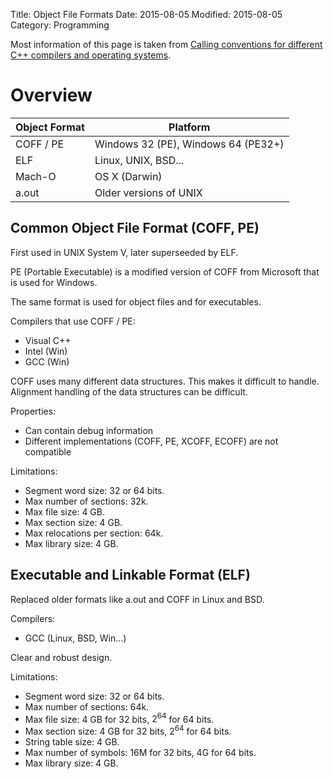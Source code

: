Title: Object File Formats
Date: 2015-08-05
Modified: 2015-08-05
Category: Programming


Most information of this page is taken from
[Calling conventions for different C++ compilers and operating systems](http://www.agner.org/optimize/#manuals).

Overview
========

| Object Format  | Platform                           |
|----------------|------------------------------------|
| COFF / PE      | Windows 32 (PE), Windows 64 (PE32+)|
| ELF            | Linux, UNIX, BSD...                |
| Mach-O         | OS X (Darwin)                      |
| a.out          | Older versions of UNIX             |


Common Object File Format (COFF, PE)
------------------------------------

First used in UNIX System V, later superseeded by ELF.

PE (Portable Executable) is a modified version of COFF from
Microsoft that is used for Windows.

The same format is used for object files and for executables.

Compilers that use COFF / PE:

- Visual C++
- Intel (Win)
- GCC (Win)

COFF uses many different data structures. This makes it difficult to handle.
Alignment handling of the data structures can be difficult.


Properties: 

- Can contain debug information
- Different implementations (COFF, PE, XCOFF, ECOFF) are not compatible

Limitations:

- Segment word size: 32 or 64 bits.
- Max number of sections: 32k.
- Max file size: 4 GB.
- Max section size: 4 GB.
- Max relocations per section: 64k.
- Max library size: 4 GB.


Executable and Linkable Format (ELF)
------------------------------------

Replaced older formats like a.out and COFF in Linux and BSD.

Compilers:

- GCC (Linux, BSD, Win...)

Clear and robust design.

Limitations:


- Segment word size: 32 or 64 bits.
- Max number of sections: 64k.
- Max file size: 4 GB for 32 bits, $2^{64}$ for 64 bits.
- Max section size: 4 GB for 32 bits, $2^{64}$ for 64 bits.
- String table size: 4 GB.
- Max number of symbols: 16M for 32 bits, 4G for 64 bits.
- Max library size: 4 GB.